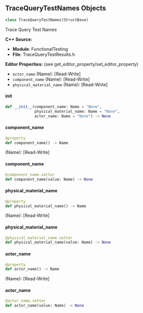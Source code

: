 ## TraceQueryTestNames Objects

```python
class TraceQueryTestNames(StructBase)
```

Trace Query Test Names

**C++ Source:**

- **Module**: FunctionalTesting
- **File**: TraceQueryTestResults.h

**Editor Properties:** (see get_editor_property/set_editor_property)

- ``actor_name`` (Name):  [Read-Write]
- ``component_name`` (Name):  [Read-Write]
- ``physical_material_name`` (Name):  [Read-Write]

<a id="unreal.TraceQueryTestNames.__init__"></a>

#### __init__

```python
def __init__(component_name: Name = "None",
             physical_material_name: Name = "None",
             actor_name: Name = "None") -> None
```

<a id="unreal.TraceQueryTestNames.component_name"></a>

#### component_name

```python
@property
def component_name() -> Name
```

(Name):  [Read-Write]

<a id="unreal.TraceQueryTestNames.component_name"></a>

#### component_name

```python
@component_name.setter
def component_name(value: Name) -> None
```

<a id="unreal.TraceQueryTestNames.physical_material_name"></a>

#### physical_material_name

```python
@property
def physical_material_name() -> Name
```

(Name):  [Read-Write]

<a id="unreal.TraceQueryTestNames.physical_material_name"></a>

#### physical_material_name

```python
@physical_material_name.setter
def physical_material_name(value: Name) -> None
```

<a id="unreal.TraceQueryTestNames.actor_name"></a>

#### actor_name

```python
@property
def actor_name() -> Name
```

(Name):  [Read-Write]

<a id="unreal.TraceQueryTestNames.actor_name"></a>

#### actor_name

```python
@actor_name.setter
def actor_name(value: Name) -> None
```

<a id="unreal.TraceQueryTestResultsInnerMost"></a>